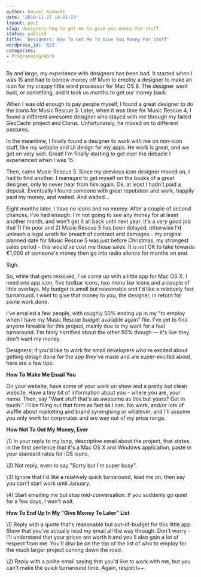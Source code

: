 ```yaml
---
author: Daniel Kennett
date: '2010-11-27 16:01:23'
layout: post
slug: designers-how-to-get-me-to-give-you-money-for-stuff
status: publish
title: 'Designers: How To Get Me To Give You Money For Stuff'
wordpress_id: '623'
categories:
- Programming/Work
---
```


By and large, my experience with designers has been bad. It started when
I was 15 and had to borrow money off Mum to employ a designer to make an
icon for my crappy little word processor for Mac OS 9. The designer went
bust, or something, and it took us months to get our money back.

When I was old enough to pay people myself, I found a great designer to
do the icons for Music Rescue 3. Later, when it was time for Music
Rescue 4, I found a different awesome designer who stayed with me
through my failed GeoCachr project and Clarus. Unfortunately, he moved
on to different pastures.

In the meantime, I finally found a designer to work with me on non-icon
stuff, like my website and UI design for my apps. He work is great, and
we get on very well. Great! I'm finally starting to get over the debacle
I experienced when I was 15.

Then, came Music Rescue 5. Since my previous icon designer moved on, I
had to find another. I managed to get myself on the books of a great
designer, only to never hear from him again. Ok, at least I hadn't paid
a deposit. Eventually I found someone with great reputation and work,
happily paid my money, and waited. And waited…

Eight months later, I have no icons and no money. After a couple of
second chances, I've had enough. I'm not going to see any money for at
least another month, and won't get it all back until next year. It's a
*very* good job that 1) I'm poor and 2) Music Rescue 5 has been delayed,
otherwise I'd unleash a legal wrath for breach of contract and damages -
my original planned date for Music Rescue 5 was just before Christmas,
my strongest sales period - this would've cost me those sales. It is
*not* OK to take towards €1,000 of someone's money then go into radio
silence for months on end.

Sigh.

So, while that gets resolved, I've come up with a little app for Mac OS
X. I need one app icon, five toolbar icons, two menu bar icons and a
couple of little overlays. My budget is small but reasonable and I'd
like a relatively fast turnaround. I want to give that money to *you*,
the designer, in return for some work done.

I've emailed a few people, with roughly 50% ending up in my "to employ
when I have my Music Rescue budget available again" file. I've yet to
find anyone hireable for this project, mainly due to my want for a fast
turnaround. I'm fairly horrified about the other 50% though — it's like
they don't want my money.

Designers! If you'd like to work for small developers who're excited
about getting design done for the app they've made and are super-excited
about, here are a few tips:

**How To Make Me Email You**

On your website, have some of your work on show and a pretty but clean
website. Have a tiny bit of information about you - where you are, your
name. Then, say "Want stuff that's as awesome as this but yours? Get in
touch." I'll be filing out that form as fast as I can. No work, and/or
lots of waffle about marketing and brand synergising or whatever, and
I'll assume you only work for corporates and are way out of my price
range.

**How Not To Get My Money, Ever**

\1) In your reply to my long, descriptive email about the project, that
states in the first sentence that it's a Mac OS X and Windows
application, paste in your standard rates for iOS icons.

\2) Not reply, even to say "Sorry but I'm super busy".

\3) Ignore that I'd like a relatively quick turnaround, lead me on, then
say you can't start work until January.

\4) Start emailing me but stop mid-conversation. If you suddenly go
quiet for a few days, I won't wait.

**How To End Up In My "Give Money To Later" List**

\1) Reply with a quote that's reasonable but out-of-budget for this
little app. Show that you've actually read my email all the way through.
Don't worry - I'll understand that your prices are worth it and you'll
also gain a lot of respect from me. You'll also be on the top of the
list of who to employ for the much larger project coming down the road.

\2) Reply with a polite email saying that you'd like to work with me,
but you can't make the quick turnaround time. Again, respect++.
